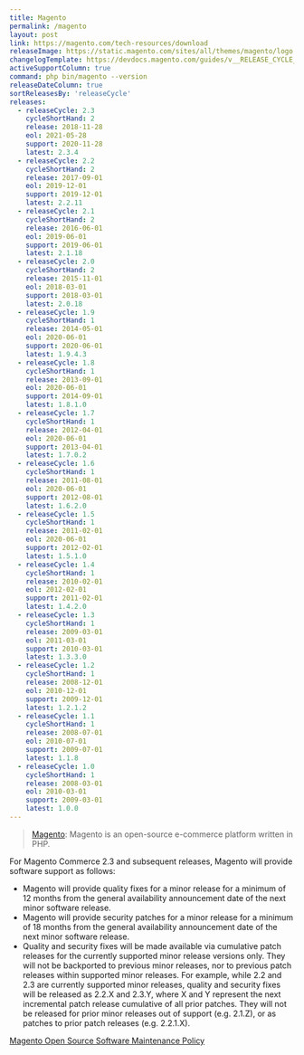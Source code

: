 ```yaml
---
title: Magento
permalink: /magento
layout: post
link: https://magento.com/tech-resources/download
releaseImage: https://static.magento.com/sites/all/themes/magento/logo.svg
changelogTemplate: https://devdocs.magento.com/guides/v__RELEASE_CYCLE__/release-notes/ReleaseNotes__LATEST__OpenSource.html
activeSupportColumn: true
command: php bin/magento --version
releaseDateColumn: true
sortReleasesBy: 'releaseCycle'
releases:
  - releaseCycle: 2.3
    cycleShortHand: 2
    release: 2018-11-28
    eol: 2021-05-28
    support: 2020-11-28
    latest: 2.3.4
  - releaseCycle: 2.2
    cycleShortHand: 2
    release: 2017-09-01
    eol: 2019-12-01
    support: 2019-12-01
    latest: 2.2.11
  - releaseCycle: 2.1
    cycleShortHand: 2
    release: 2016-06-01
    eol: 2019-06-01
    support: 2019-06-01
    latest: 2.1.18
  - releaseCycle: 2.0
    cycleShortHand: 2
    release: 2015-11-01
    eol: 2018-03-01
    support: 2018-03-01
    latest: 2.0.18
  - releaseCycle: 1.9
    cycleShortHand: 1
    release: 2014-05-01
    eol: 2020-06-01
    support: 2020-06-01
    latest: 1.9.4.3
  - releaseCycle: 1.8
    cycleShortHand: 1
    release: 2013-09-01
    eol: 2020-06-01
    support: 2014-09-01
    latest: 1.8.1.0
  - releaseCycle: 1.7
    cycleShortHand: 1
    release: 2012-04-01
    eol: 2020-06-01
    support: 2013-04-01
    latest: 1.7.0.2
  - releaseCycle: 1.6
    cycleShortHand: 1
    release: 2011-08-01
    eol: 2020-06-01
    support: 2012-08-01
    latest: 1.6.2.0
  - releaseCycle: 1.5
    cycleShortHand: 1
    release: 2011-02-01
    eol: 2020-06-01
    support: 2012-02-01
    latest: 1.5.1.0
  - releaseCycle: 1.4
    cycleShortHand: 1
    release: 2010-02-01
    eol: 2012-02-01
    support: 2011-02-01
    latest: 1.4.2.0
  - releaseCycle: 1.3
    cycleShortHand: 1
    release: 2009-03-01
    eol: 2011-03-01
    support: 2010-03-01
    latest: 1.3.3.0
  - releaseCycle: 1.2
    cycleShortHand: 1
    release: 2008-12-01
    eol: 2010-12-01
    support: 2009-12-01
    latest: 1.2.1.2
  - releaseCycle: 1.1
    cycleShortHand: 1
    release: 2008-07-01
    eol: 2010-07-01
    support: 2009-07-01
    latest: 1.1.8
  - releaseCycle: 1.0
    cycleShortHand: 1
    release: 2008-03-01
    eol: 2010-03-01
    support: 2009-03-01
    latest: 1.0.0
---
```


> [Magento](https://magento.com/): Magento is an open-source e-commerce platform written in PHP.

For Magento Commerce 2.3 and subsequent releases, Magento will provide software support as follows:
* Magento will provide quality fixes for a minor release for a minimum of 12 months from the general availability announcement date of the next minor software release.
* Magento will provide security patches for a minor release for a minimum of 18 months from the general availability announcement date of the next minor software release.
* Quality and security fixes will be made available via cumulative patch releases for the currently supported minor release versions only. They will not be backported to previous minor releases, nor to previous patch releases within supported minor releases. For example, while 2.2 and 2.3 are currently supported minor releases, quality and security fixes will be released as 2.2.X and 2.3.Y, where X and Y represent the next incremental patch release cumulative of all prior patches. They will not be released for prior minor releases out of support (e.g. 2.1.Z), or as patches to prior patch releases (e.g. 2.2.1.X).

[Magento Open Source Software Maintenance Policy](https://magento.com/sites/default/files/magento-open-source-software-maintenance-policy.pdf)
